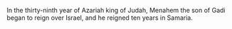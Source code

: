 In the thirty-ninth year of Azariah king of Judah, Menahem the son of Gadi began to reign over Israel, and he reigned ten years in Samaria.
